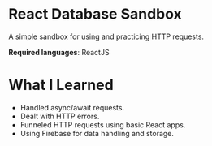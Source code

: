 # React Database Sandbox

A simple sandbox for using and practicing HTTP requests. 

**Required languages**: ReactJS

# What I Learned

* Handled async/await requests. 
* Dealt with HTTP errors. 
* Funneled HTTP requests using basic React apps. 
* Using Firebase for data handling and storage. 